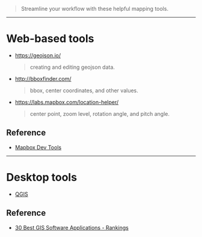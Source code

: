 > Streamline your workflow with these helpful mapping tools.

---

# Web-based tools
- https://geojson.io/
	> creating and editing geojson data.
- http://bboxfinder.com/
	> bbox, center coordinates, and other values.
- https://labs.mapbox.com/location-helper/
	> center point, zoom level, rotation angle, and pitch angle.


## Reference
- [Mapbox Dev Tools](https://docs.mapbox.com/resources/dev-tools/)

---

# Desktop tools
- [QGIS](https://www.qgis.org/)


## Reference
- [30 Best GIS Software Applications - Rankings](https://gisgeography.com/best-gis-software/)
